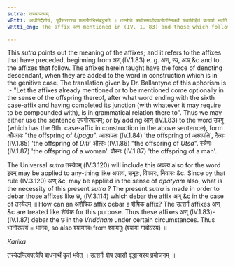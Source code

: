 ```yaml
---
sutra: तस्यापत्यम्
vRtti: अर्थनिर्द्देशोयं, पूर्वैरुत्तरश्च प्रत्ययैरभिसंबद्ध्यते । तस्येति षष्ठीसमर्थादपत्येतस्मिन्नर्थे यथाविहितं प्रत्ययो भवति, प्रकृत्यो भवति प्रकृत्यर्धविशिष्ठष्षष्ठ्यार्धो ऽपत्यमात्रश्चेह गृह्यते ॥
vRtti_eng: The affix अण् mentioned in (IV. 1. 83) and those which follow it denote 'the descendant of some one'.

---
```

This _sutra_ points out the meaning of the affixes; and it refers to the affixes that have preceded, beginning from अण् (IV.1.83) e. g. अण्, ण्य, अञ् &c and to the affixes that follow. The affixes herein taught have the force of denoting descendant, when they are added to the word in construction which is in the genitive case. The translation given by Dr. Ballantyne of this aphorism is :- "Let the affixes already mentioned or to be mentioned come optionally in the sense of the offspring thereof, after what word ending with the sixth case-affix and having completed its junction (with whatever it may require to be compounded with), is in grammatical relation there to".
Thus we may either use the sentence उपगोरपत्यम्; or by adding आण् (IV.1.83) to the word उपगु (which has the 6th. case-affix in construction in the above sentence), form औपगवः "the offspring of _Upagu_". आश्वपतः (IV.1.84) 'the offspring of अश्वपति', दैत्यः (IV.1.85) 'the offspring of _Diti_' औत्सः (IV.1.86) "the offspring of _Utsa_". स्त्रैणः (IV.1.87) 'the offspring of a woman'. पौस्नः (IV.1.87) 'the offspring of a man'. 

The Universal _sutra_ तस्येदम् (IV.3.120) will include this अपत्य also for the word इदम् may be applied to any-thing like अपत्यं, समूहः, विकारः, निवासः &c. Since by that rule (IV.3.120) अण् &c, may be applied in the sense of _apatyam_ also, what is the necessity of this present _sutra_ ? The present _sutra_ is made in order to debar those affixes like छ, (IV.3.114) which debar the affix अण् &c in the case of तस्येदम् ॥ How can an अशैषिक affix debar a शैषिक affix? The उत्सर्ग affixes अण् &c are treated like शैषिक for this purpose. Thus these affixes अण् (IV.1.83)- (IV.1.87) debar the छ in the _Vriddham_ under certain circumstances. Thus भानोरपत्यं = भानवः, so also श्यामगवः from श्यामगुः (श्यामा गावोऽस्य) ॥

_Karika_

तस्येदमित्यपत्येपि बाधनार्थं कृतं भवेत् ।
उत्सर्गः शेष एवासौ वृद्धान्यस्य प्रयोजनम् ॥